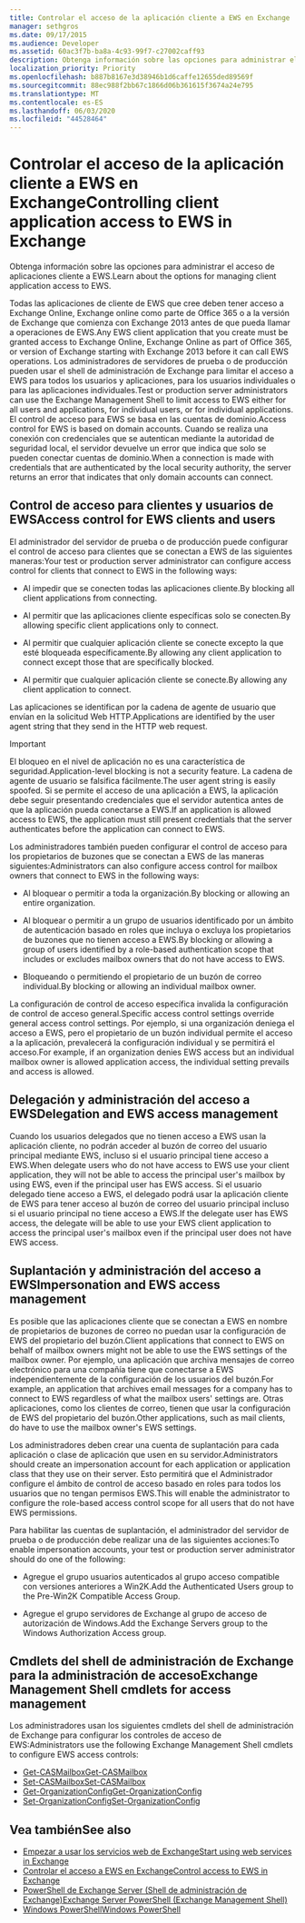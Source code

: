 ```yaml
---
title: Controlar el acceso de la aplicación cliente a EWS en Exchange
manager: sethgros
ms.date: 09/17/2015
ms.audience: Developer
ms.assetid: 60ac3f7b-ba8a-4c93-99f7-c27002caff93
description: Obtenga información sobre las opciones para administrar el acceso de aplicaciones cliente a EWS.
localization_priority: Priority
ms.openlocfilehash: b887b8167e3d38946b1d6caffe12655ded89569f
ms.sourcegitcommit: 88ec988f2bb67c1866d06b361615f3674a24e795
ms.translationtype: MT
ms.contentlocale: es-ES
ms.lasthandoff: 06/03/2020
ms.locfileid: "44528464"
---
```

# <a name="controlling-client-application-access-to-ews-in-exchange"></a><span data-ttu-id="bc3d0-103">Controlar el acceso de la aplicación cliente a EWS en Exchange</span><span class="sxs-lookup"><span data-stu-id="bc3d0-103">Controlling client application access to EWS in Exchange</span></span>

<span data-ttu-id="bc3d0-104">Obtenga información sobre las opciones para administrar el acceso de aplicaciones cliente a EWS.</span><span class="sxs-lookup"><span data-stu-id="bc3d0-104">Learn about the options for managing client application access to EWS.</span></span>
  
<span data-ttu-id="bc3d0-105">Todas las aplicaciones de cliente de EWS que cree deben tener acceso a Exchange Online, Exchange online como parte de Office 365 o a la versión de Exchange que comienza con Exchange 2013 antes de que pueda llamar a operaciones de EWS.</span><span class="sxs-lookup"><span data-stu-id="bc3d0-105">Any EWS client application that you create must be granted access to Exchange Online, Exchange Online as part of Office 365, or version of Exchange starting with Exchange 2013 before it can call EWS operations.</span></span> <span data-ttu-id="bc3d0-106">Los administradores de servidores de prueba o de producción pueden usar el shell de administración de Exchange para limitar el acceso a EWS para todos los usuarios y aplicaciones, para los usuarios individuales o para las aplicaciones individuales.</span><span class="sxs-lookup"><span data-stu-id="bc3d0-106">Test or production server administrators can use the Exchange Management Shell to limit access to EWS either for all users and applications, for individual users, or for individual applications.</span></span> <span data-ttu-id="bc3d0-107">El control de acceso para EWS se basa en las cuentas de dominio.</span><span class="sxs-lookup"><span data-stu-id="bc3d0-107">Access control for EWS is based on domain accounts.</span></span> <span data-ttu-id="bc3d0-108">Cuando se realiza una conexión con credenciales que se autentican mediante la autoridad de seguridad local, el servidor devuelve un error que indica que solo se pueden conectar cuentas de dominio.</span><span class="sxs-lookup"><span data-stu-id="bc3d0-108">When a connection is made with credentials that are authenticated by the local security authority, the server returns an error that indicates that only domain accounts can connect.</span></span> 
  
## <a name="access-control-for-ews-clients-and-users"></a><span data-ttu-id="bc3d0-109">Control de acceso para clientes y usuarios de EWS</span><span class="sxs-lookup"><span data-stu-id="bc3d0-109">Access control for EWS clients and users</span></span>
<span data-ttu-id="bc3d0-110"><a name="bk_configure"> </a></span><span class="sxs-lookup"><span data-stu-id="bc3d0-110"><a name="bk_configure"> </a></span></span>

<span data-ttu-id="bc3d0-111">El administrador del servidor de prueba o de producción puede configurar el control de acceso para clientes que se conectan a EWS de las siguientes maneras:</span><span class="sxs-lookup"><span data-stu-id="bc3d0-111">Your test or production server administrator can configure access control for clients that connect to EWS in the following ways:</span></span> 
  
- <span data-ttu-id="bc3d0-112">Al impedir que se conecten todas las aplicaciones cliente.</span><span class="sxs-lookup"><span data-stu-id="bc3d0-112">By blocking all client applications from connecting.</span></span>
    
- <span data-ttu-id="bc3d0-113">Al permitir que las aplicaciones cliente específicas solo se conecten.</span><span class="sxs-lookup"><span data-stu-id="bc3d0-113">By allowing specific client applications only to connect.</span></span>
    
- <span data-ttu-id="bc3d0-114">Al permitir que cualquier aplicación cliente se conecte excepto la que esté bloqueada específicamente.</span><span class="sxs-lookup"><span data-stu-id="bc3d0-114">By allowing any client application to connect except those that are specifically blocked.</span></span>
    
- <span data-ttu-id="bc3d0-115">Al permitir que cualquier aplicación cliente se conecte.</span><span class="sxs-lookup"><span data-stu-id="bc3d0-115">By allowing any client application to connect.</span></span>
    
<span data-ttu-id="bc3d0-116">Las aplicaciones se identifican por la cadena de agente de usuario que envían en la solicitud Web HTTP.</span><span class="sxs-lookup"><span data-stu-id="bc3d0-116">Applications are identified by the user agent string that they send in the HTTP web request.</span></span>
  
> [!IMPORTANT]
> <span data-ttu-id="bc3d0-117">El bloqueo en el nivel de aplicación no es una característica de seguridad.</span><span class="sxs-lookup"><span data-stu-id="bc3d0-117">Application-level blocking is not a security feature.</span></span> <span data-ttu-id="bc3d0-118">La cadena de agente de usuario se falsifica fácilmente.</span><span class="sxs-lookup"><span data-stu-id="bc3d0-118">The user agent string is easily spoofed.</span></span> <span data-ttu-id="bc3d0-119">Si se permite el acceso de una aplicación a EWS, la aplicación debe seguir presentando credenciales que el servidor autentica antes de que la aplicación pueda conectarse a EWS.</span><span class="sxs-lookup"><span data-stu-id="bc3d0-119">If an application is allowed access to EWS, the application must still present credentials that the server authenticates before the application can connect to EWS.</span></span> 
  
<span data-ttu-id="bc3d0-120">Los administradores también pueden configurar el control de acceso para los propietarios de buzones que se conectan a EWS de las maneras siguientes:</span><span class="sxs-lookup"><span data-stu-id="bc3d0-120">Administrators can also configure access control for mailbox owners that connect to EWS in the following ways:</span></span> 
  
- <span data-ttu-id="bc3d0-121">Al bloquear o permitir a toda la organización.</span><span class="sxs-lookup"><span data-stu-id="bc3d0-121">By blocking or allowing an entire organization.</span></span>
    
- <span data-ttu-id="bc3d0-122">Al bloquear o permitir a un grupo de usuarios identificado por un ámbito de autenticación basado en roles que incluya o excluya los propietarios de buzones que no tienen acceso a EWS.</span><span class="sxs-lookup"><span data-stu-id="bc3d0-122">By blocking or allowing a group of users identified by a role-based authentication scope that includes or excludes mailbox owners that do not have access to EWS.</span></span>
    
- <span data-ttu-id="bc3d0-123">Bloqueando o permitiendo el propietario de un buzón de correo individual.</span><span class="sxs-lookup"><span data-stu-id="bc3d0-123">By blocking or allowing an individual mailbox owner.</span></span>
    
<span data-ttu-id="bc3d0-124">La configuración de control de acceso específica invalida la configuración de control de acceso general.</span><span class="sxs-lookup"><span data-stu-id="bc3d0-124">Specific access control settings override general access control settings.</span></span> <span data-ttu-id="bc3d0-125">Por ejemplo, si una organización deniega el acceso a EWS, pero el propietario de un buzón individual permite el acceso a la aplicación, prevalecerá la configuración individual y se permitirá el acceso.</span><span class="sxs-lookup"><span data-stu-id="bc3d0-125">For example, if an organization denies EWS access but an individual mailbox owner is allowed application access, the individual setting prevails and access is allowed.</span></span> 
  
## <a name="delegation-and-ews-access-management"></a><span data-ttu-id="bc3d0-126">Delegación y administración del acceso a EWS</span><span class="sxs-lookup"><span data-stu-id="bc3d0-126">Delegation and EWS access management</span></span>
<span data-ttu-id="bc3d0-127"><a name="bk_delegation"> </a></span><span class="sxs-lookup"><span data-stu-id="bc3d0-127"><a name="bk_delegation"> </a></span></span>

<span data-ttu-id="bc3d0-128">Cuando los usuarios delegados que no tienen acceso a EWS usan la aplicación cliente, no podrán acceder al buzón de correo del usuario principal mediante EWS, incluso si el usuario principal tiene acceso a EWS.</span><span class="sxs-lookup"><span data-stu-id="bc3d0-128">When delegate users who do not have access to EWS use your client application, they will not be able to access the principal user's mailbox by using EWS, even if the principal user has EWS access.</span></span> <span data-ttu-id="bc3d0-129">Si el usuario delegado tiene acceso a EWS, el delegado podrá usar la aplicación cliente de EWS para tener acceso al buzón de correo del usuario principal incluso si el usuario principal no tiene acceso a EWS.</span><span class="sxs-lookup"><span data-stu-id="bc3d0-129">If the delegate user has EWS access, the delegate will be able to use your EWS client application to access the principal user's mailbox even if the principal user does not have EWS access.</span></span> 
  
## <a name="impersonation-and-ews-access-management"></a><span data-ttu-id="bc3d0-130">Suplantación y administración del acceso a EWS</span><span class="sxs-lookup"><span data-stu-id="bc3d0-130">Impersonation and EWS access management</span></span>
<span data-ttu-id="bc3d0-131"><a name="bk_impersonation"> </a></span><span class="sxs-lookup"><span data-stu-id="bc3d0-131"><a name="bk_impersonation"> </a></span></span>

<span data-ttu-id="bc3d0-132">Es posible que las aplicaciones cliente que se conectan a EWS en nombre de propietarios de buzones de correo no puedan usar la configuración de EWS del propietario del buzón.</span><span class="sxs-lookup"><span data-stu-id="bc3d0-132">Client applications that connect to EWS on behalf of mailbox owners might not be able to use the EWS settings of the mailbox owner.</span></span> <span data-ttu-id="bc3d0-133">Por ejemplo, una aplicación que archiva mensajes de correo electrónico para una compañía tiene que conectarse a EWS independientemente de la configuración de los usuarios del buzón.</span><span class="sxs-lookup"><span data-stu-id="bc3d0-133">For example, an application that archives email messages for a company has to connect to EWS regardless of what the mailbox users' settings are.</span></span> <span data-ttu-id="bc3d0-134">Otras aplicaciones, como los clientes de correo, tienen que usar la configuración de EWS del propietario del buzón.</span><span class="sxs-lookup"><span data-stu-id="bc3d0-134">Other applications, such as mail clients, do have to use the mailbox owner's EWS settings.</span></span> 
  
<span data-ttu-id="bc3d0-135">Los administradores deben crear una cuenta de suplantación para cada aplicación o clase de aplicación que usen en su servidor.</span><span class="sxs-lookup"><span data-stu-id="bc3d0-135">Administrators should create an impersonation account for each application or application class that they use on their server.</span></span> <span data-ttu-id="bc3d0-136">Esto permitirá que el Administrador configure el ámbito de control de acceso basado en roles para todos los usuarios que no tengan permisos EWS.</span><span class="sxs-lookup"><span data-stu-id="bc3d0-136">This will enable the administrator to configure the role-based access control scope for all users that do not have EWS permissions.</span></span> 
  
<span data-ttu-id="bc3d0-137">Para habilitar las cuentas de suplantación, el administrador del servidor de prueba o de producción debe realizar una de las siguientes acciones:</span><span class="sxs-lookup"><span data-stu-id="bc3d0-137">To enable impersonation accounts, your test or production server administrator should do one of the following:</span></span> 
  
- <span data-ttu-id="bc3d0-138">Agregue el grupo usuarios autenticados al grupo acceso compatible con versiones anteriores a Win2K.</span><span class="sxs-lookup"><span data-stu-id="bc3d0-138">Add the Authenticated Users group to the Pre-Win2K Compatible Access Group.</span></span> 
    
- <span data-ttu-id="bc3d0-139">Agregue el grupo servidores de Exchange al grupo de acceso de autorización de Windows.</span><span class="sxs-lookup"><span data-stu-id="bc3d0-139">Add the Exchange Servers group to the Windows Authorization Access group.</span></span> 
    
## <a name="exchange-management-shell-cmdlets-for-access-management"></a><span data-ttu-id="bc3d0-140">Cmdlets del shell de administración de Exchange para la administración de acceso</span><span class="sxs-lookup"><span data-stu-id="bc3d0-140">Exchange Management Shell cmdlets for access management</span></span>
<span data-ttu-id="bc3d0-141"><a name="bk_cmdlets"> </a></span><span class="sxs-lookup"><span data-stu-id="bc3d0-141"><a name="bk_cmdlets"> </a></span></span>

<span data-ttu-id="bc3d0-142">Los administradores usan los siguientes cmdlets del shell de administración de Exchange para configurar los controles de acceso de EWS:</span><span class="sxs-lookup"><span data-stu-id="bc3d0-142">Administrators use the following Exchange Management Shell cmdlets to configure EWS access controls:</span></span> 
  
- [<span data-ttu-id="bc3d0-143">Get-CASMailbox</span><span class="sxs-lookup"><span data-stu-id="bc3d0-143">Get-CASMailbox</span></span>](https://technet.microsoft.com/library/bb124754.aspx)   
- [<span data-ttu-id="bc3d0-144">Set-CASMailbox</span><span class="sxs-lookup"><span data-stu-id="bc3d0-144">Set-CASMailbox</span></span>](https://technet.microsoft.com/library/bb125264.aspx)   
- [<span data-ttu-id="bc3d0-145">Get-OrganizationConfig</span><span class="sxs-lookup"><span data-stu-id="bc3d0-145">Get-OrganizationConfig</span></span>](https://technet.microsoft.com/library/aa997571.aspx)   
- [<span data-ttu-id="bc3d0-146">Set-OrganizationConfig</span><span class="sxs-lookup"><span data-stu-id="bc3d0-146">Set-OrganizationConfig</span></span>](https://technet.microsoft.com/library/aa997443.aspx)
    
## <a name="see-also"></a><span data-ttu-id="bc3d0-147">Vea también</span><span class="sxs-lookup"><span data-stu-id="bc3d0-147">See also</span></span>

- [<span data-ttu-id="bc3d0-148">Empezar a usar los servicios web de Exchange</span><span class="sxs-lookup"><span data-stu-id="bc3d0-148">Start using web services in Exchange</span></span>](start-using-web-services-in-exchange.md)  
- [<span data-ttu-id="bc3d0-149">Controlar el acceso a EWS en Exchange</span><span class="sxs-lookup"><span data-stu-id="bc3d0-149">Control access to EWS in Exchange</span></span>](how-to-control-access-to-ews-in-exchange.md)
- [<span data-ttu-id="bc3d0-150">PowerShell de Exchange Server (Shell de administración de Exchange)</span><span class="sxs-lookup"><span data-stu-id="bc3d0-150">Exchange Server PowerShell (Exchange Management Shell)</span></span>](https://docs.microsoft.com/powershell/exchange/exchange-server/exchange-management-shell?view=exchange-ps)
- [<span data-ttu-id="bc3d0-151">Windows PowerShell</span><span class="sxs-lookup"><span data-stu-id="bc3d0-151">Windows PowerShell</span></span>](https://msdn.microsoft.com/library/dd835506%28v=vs.85%29.aspx)
    

